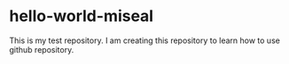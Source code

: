 # hello-world-miseal
This is my test repository. I am creating this repository to learn how to use github repository.
